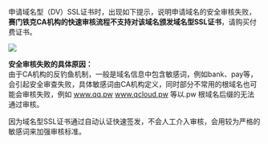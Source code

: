 申请域名型（DV）SSL证书时，出现如下提示，说明申请域名的安全审核失败，**赛门铁克CA机构的快速审核流程不支持对该域名颁发域名型SSL证书**，请购买付费证书。

![](https://mc.qcloudimg.com/static/img/25451d24cf3c717454830a44925642ec/1.png)

__安全审核失败的具体原因：__<br/>
由于CA机构的反钓鱼机制，一般是域名信息中包含敏感词，例如bank、pay等，会引起安全审查失败，具体敏感词由CA机构定义，同时部分不常用的根域名也可能会审核失败，例如 www.qq.pw www.qcloud.pw 等以.pw 根域名后缀的无法通过审核。

因为域名型SSL证书通过自动认证快速签发，不会人工介入审核，会用较为严格的敏感词来加强审核标准。

